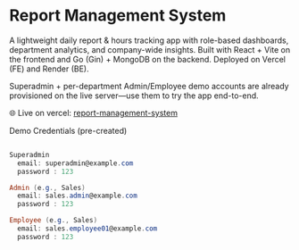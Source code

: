 # Report Management System

A lightweight daily report & hours tracking app with role-based dashboards, department analytics, and company-wide insights. Built with React + Vite on the frontend and Go (Gin) + MongoDB on the backend. Deployed on Vercel (FE) and Render (BE).


Superadmin + per-department Admin/Employee demo accounts are already provisioned on the live server—use them to try the app end-to-end.

🌐 Live on vercel: [report-management-system](https://report-management-system-one.vercel.app)

Demo Credentials (pre-created)

```powershell

Superadmin
  email: superadmin@example.com
  password : 123

Admin (e.g., Sales)
  email: sales.admin@example.com
  password : 123

Employee (e.g., Sales)
  email: sales.employee01@example.com
  password : 123

```












